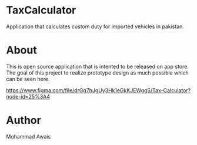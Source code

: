 # TaxCalculator
Application that calculates custom duty for imported vehicles in pakistan.

# About
This is open source application that is intented to be released on app store. The goal of this project to realize prototype design
as much possible which can be seen here.

https://www.figma.com/file/drGg7hJgUy3Hk1eGkKJEWggS/Tax-Calculator?node-id=25%3A4

# Author
Mohammad Awais
